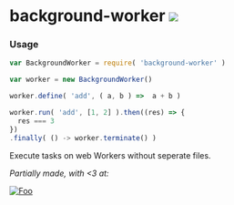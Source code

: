 background-worker ![](https://api.travis-ci.org/gorillatron/background-worker.svg)
=========

### Usage
```javascript
var BackgroundWorker = require( 'background-worker' )

var worker = new BackgroundWorker()

worker.define( 'add', ( a, b ) =>  a + b )

worker.run( 'add', [1, 2] ).then((res) => {
  res === 3
})
.finally( () -> worker.terminate() )
```

Execute tasks on web Workers without seperate files.

*Partially made, with <3 at:*

[![Foo](http://wtw.no/gfx/wtw-logo2.png)](https://github.com/wtw-software/)
